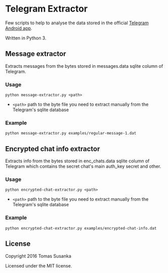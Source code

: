 # Telegram Extractor

Few scripts to help to analyse the data stored in the official [Telegram Android app](https://github.com/DrKLO/Telegram).

Written in Python 3.

## Message extractor

Extracts messages from the bytes stored in messages.data sqlite column of Telegram.

### Usage

`python message-extractor.py <path>`

- `<path>` path to the byte file you need to extract manually from the Telegram's sqlite database

### Example

`python message-extractor.py examples/regular-message-1.dat`


## Encrypted chat info extractor

Extracts info from the bytes stored in enc_chats.data sqlite column of Telegram which contains the secret chat's main auth_key secret and other.

### Usage

`python encrypted-chat-extractor.py <path>`

- `<path>` path to the byte file you need to extract manually from the Telegram's sqlite database

### Example

`python encrypted-chat-extractor.py examples/encrypted-chat-info.dat`



## License

Copyright 2016 Tomas Susanka

Licensed under the MIT license.

